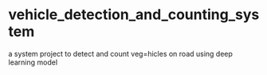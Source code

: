 # vehicle_detection_and_counting_system
a system project to detect and count veg=hicles on road using deep learning model
